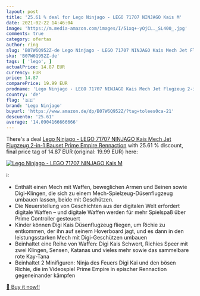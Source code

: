 ```yaml
---
layout: post
title: '25.61 % deal for Lego Ninjago - LEGO 71707 NINJAGO Kais M'
date: 2021-02-22 14:46:04
image: 'https://m.media-amazon.com/images/I/51xq+-yOjCL._SL400_.jpg'
comments: true
category: ofertas
author: ring
slug: 'B07W6Q952Z-de Lego Ninjago - LEGO 71707 NINJAGO Kais Mech Jet Flugzeug...'
sku: 'B07W6Q952Z-de'
tags: [ 'lego', ]
actualPrice: 14.87 EUR
currency: EUR
price: 14.87
comparePrice: 19.99 EUR
prodname: 'Lego Ninjago - LEGO 71707 NINJAGO Kais Mech Jet Flugzeug 2-in-1 Bauset  Prime Empire Rennaction'
country: 'de'
flag: '🇩🇪'
brand: 'Lego Ninjago'
buyurl: 'https://www.amazon.de/dp/B07W6Q952Z/?tag=tolees0ca-21'
descuento: '25.61'
average: '14.0904166666666'
---
```


There's a deal [Lego Ninjago - LEGO 71707 NINJAGO Kais Mech Jet Flugzeug 2-in-1 Bauset  Prime Empire Rennaction](https://www.amazon.de/dp/B07W6Q952Z/?tag=tolees0ca-21)  with  25.61 % discount, final price tag of  14.87 EUR (original: 19.99 EUR) here:

[![Lego Ninjago - LEGO 71707 NINJAGO Kais M](https://m.media-amazon.com/images/I/51xq+-yOjCL._SL400_.jpg)](https://www.amazon.de/dp/B07W6Q952Z/?tag=tolees0ca-21)

ℹ️:

- Enthält einen Mech mit Waffen, beweglichen Armen und Beinen sowie Digi-Klingen, die sich zu einem Mech-Spielzeug-Düsenflugzeug umbauen lassen, beide mit Geschützen.
- Die Neuerstellung von Geschichten aus der digitalen Welt erfordert digitale Waffen – und digitale Waffen werden für mehr Spielspaß über Prime Controller gesteuert
- Kinder können Digi Kais Düsenflugzeug fliegen, um Richie zu entkommen, der ihn auf seinem Hoverboard jagt, und es dann in den leistungsstarken Mech mit Digi-Geschützen umbauen
- Beinhaltet eine Reihe von Waffen: Digi Kais Schwert, Richies Speer mit zwei Klingen, Sensen, Katanas und vieles mehr sowie das sammelbare rote Kay-Tana
- Beinhaltet 2 Minifiguren: Ninja des Feuers Digi Kai und den bösen Richie, die im Videospiel Prime Empire in epischer Rennaction gegeneinander kämpfen

[🛒 Buy it now!!](https://www.amazon.de/dp/B07W6Q952Z/?tag=tolees0ca-21)
